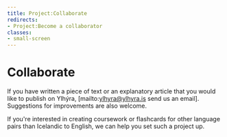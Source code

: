 ```yaml
---
title: Project:Collaborate
redirects:
- Project:Become a collaborator
classes:
- small-screen
---
```


# Collaborate

If you have written a piece of text or an explanatory article that you would like to publish on Ylhýra, [mailto:ylhyra@ylhyra.is send us an email]. Suggestions for improvements are also welcome.

If you're interested in creating coursework or flashcards for other language pairs than Icelandic to English, we can help you set such a project up.

